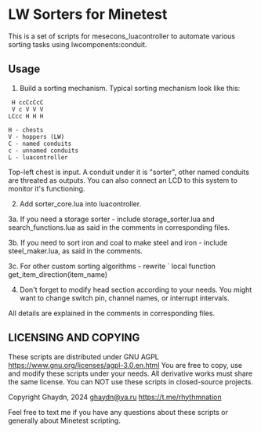 
# LW Sorters for Minetest

This is a set of scripts for mesecons_luacontroller to automate various sorting
tasks using lwcomponents:conduit.

## Usage

1. Build a sorting mechanism. Typical sorting mechanism look like this:

```
 H ccCcCcC
 V c V V V
LCcc H H H

H - chests
V - hoppers (LW)
C - named conduits
c - unnamed conduits
L - luacontroller
```
Top-left chest is input. A conduit under it is "sorter", other named conduits
are threated as outputs. You can also connect an LCD to this system to monitor
it's functioning.

2. Add sorter_core.lua into luacontroller.

3a. If you need a storage sorter - include storage_sorter.lua and search_functions.lua
as said in the comments in corresponding files.

3b. If you need to sort iron and coal to make steel and iron - include steel_maker.lua,
as said in the comments.

3c. For other custom sorting algorithms - rewrite
` local function get_item_direction(item_name)

4. Don't forget to modify head section according to your needs. You might want
to change switch pin, channel names, or interrupt intervals.

All details are explained in the comments in corresponding files.

## LICENSING AND COPYING

These scripts are distributed under GNU AGPL https://www.gnu.org/licenses/agpl-3.0.en.html
You are free to copy, use and modify these scripts under your needs.
All derivative works must share the same license.
You can NOT use these scripts in closed-source projects.

Copyright Ghaydn, 2024
ghaydn@ya.ru
https://t.me/rhythmnation

Feel free to text me if you have any questions about these scripts or generally
about Minetest scripting.

